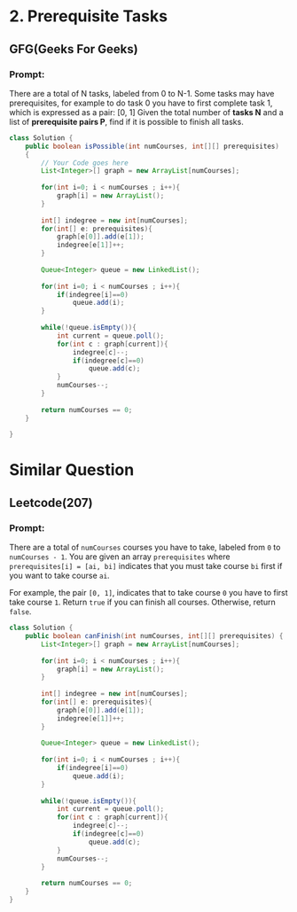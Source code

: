 # 2. Prerequisite Tasks
## GFG(Geeks For Geeks)
### Prompt:
There are a total of N tasks, labeled from 0 to N-1. Some tasks may have prerequisites, for example to do task 0 you have to first complete task 1, 
which is expressed as a pair: [0, 1]
Given the total number of **tasks N** and a list of **prerequisite pairs P**, find if it is possible to finish all tasks.

```java
class Solution {
    public boolean isPossible(int numCourses, int[][] prerequisites)
    {
        // Your Code goes here
        List<Integer>[] graph = new ArrayList[numCourses];
        
        for(int i=0; i < numCourses ; i++){
            graph[i] = new ArrayList();
        }
        
        int[] indegree = new int[numCourses];
        for(int[] e: prerequisites){
            graph[e[0]].add(e[1]);
            indegree[e[1]]++;
        }
        
        Queue<Integer> queue = new LinkedList();
        
        for(int i=0; i < numCourses ; i++){
            if(indegree[i]==0)
                queue.add(i);
        }
        
        while(!queue.isEmpty()){
            int current = queue.poll();
            for(int c : graph[current]){
                indegree[c]--;
                if(indegree[c]==0)
                    queue.add(c);
            }
            numCourses--;
        }
        
        return numCourses == 0;
    }
    
}

```

# Similar Question
## Leetcode(207)
### Prompt:
There are a total of `numCourses` courses you have to take, labeled from `0` to `numCourses - 1`. You are given an array `prerequisites` where `prerequisites[i] = [ai, bi]` indicates that you must take course `bi` first if you want to take course `ai`.

For example, the pair `[0, 1]`, indicates that to take course `0` you have to first take course `1`.
Return `true` if you can finish all courses. Otherwise, return `false`.

```java
class Solution {
    public boolean canFinish(int numCourses, int[][] prerequisites) {
        List<Integer>[] graph = new ArrayList[numCourses];
        
        for(int i=0; i < numCourses ; i++){
            graph[i] = new ArrayList();
        }
        
        int[] indegree = new int[numCourses];
        for(int[] e: prerequisites){
            graph[e[0]].add(e[1]);
            indegree[e[1]]++;
        }
        
        Queue<Integer> queue = new LinkedList();
        
        for(int i=0; i < numCourses ; i++){
            if(indegree[i]==0)
                queue.add(i);
        }
        
        while(!queue.isEmpty()){
            int current = queue.poll();
            for(int c : graph[current]){
                indegree[c]--;
                if(indegree[c]==0)
                    queue.add(c);
            }
            numCourses--;
        }
        
        return numCourses == 0;
    }
}

```
